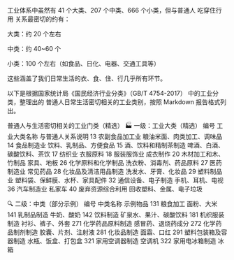 


工业体系中虽然有 41 个大类、207 个中类、666 个小类，但与普通人 吃穿住行用 关系最密切的约有：

大类：约 20 个左右

中类：约 40~60 个

小类：100 个左右（如食品、日化、电器、交通工具等）

这些涵盖了我们日常生活的衣、食、住、行几乎所有环节。


以下是根据国家统计局《国民经济行业分类》（GB/T 4754-2017） 中的工业分类，整理出的 普通人日常生活密切相关的工业类别，按照 Markdown 报告格式列出。


普通人与生活密切相关的工业门类（精选）
🏭 一级：工业大类（精选）
编号	工业大类名称	与普通人关系说明
13	农副食品加工业	粮油米面、肉类加工、调味品
14	食品制造业	饮料、乳制品、方便食品
15	酒、饮料和精制茶制造	啤酒、白酒、碳酸饮料、茶饮
17	纺织业	衣服原料
18	服装服饰业	成衣制作
20	木材加工和木、竹制品	家具、地板
26	化学原料和化学制品	洗衣粉、消毒剂、药品原料
27	医药制造业	常见药品
28	化妆品及清洁用品制造	洗发水、牙膏、化妆品
29	塑料制品业	塑料袋、保鲜膜、水杯、家具配件
32	通信设备、电子制造	手机、耳机、电视
36	汽车制造业	私家车
40	废弃资源综合利用	回收塑料、金属、电子垃圾



🔍 二级：中类（部分示例）
编号	中类名称	示例物品
131	粮食加工	面粉、大米
141	乳制品制造	牛奶、酸奶
142	饮料制造	矿泉水、果汁、碳酸饮料
181	机织服装制造	衬衫、裤子、外套
271	化学药品原料制造	感冒药、退烧药成分
272	化学药品制剂制造	胶囊、片剂、注射液
281	化妆品制造	面霜、口红
291	塑料包装箱及容器制造	水瓶、饭盒、打包盒
321	家用空调器制造	空调机
322	家用电冰箱制造	冰箱